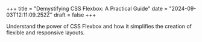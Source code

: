 +++
title = "Demystifying CSS Flexbox: A Practical Guide"
date = "2024-09-03T12:11:09.252Z"
draft = false
+++

  Understand the power of CSS Flexbox and how it simplifies the creation of flexible and responsive layouts.
        